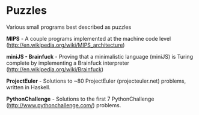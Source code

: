 Puzzles
=======

Various small programs best described as puzzles

**MIPS** - A couple programs implemented at the machine code level (http://en.wikipedia.org/wiki/MIPS_architecture)

**miniJS - Brainfuck** - Proving that a minimalistic language (miniJS) is Turing complete by implementing a Brainfuck interpreter (http://en.wikipedia.org/wiki/Brainfuck)

**ProjectEuler** - Solutions to ~80 ProjectEuler (projecteuler.net) problems, written in Haskell.

**PythonChallenge** - Solutions to the first 7 PythonChallenge (http://www.pythonchallenge.com/) problems.
